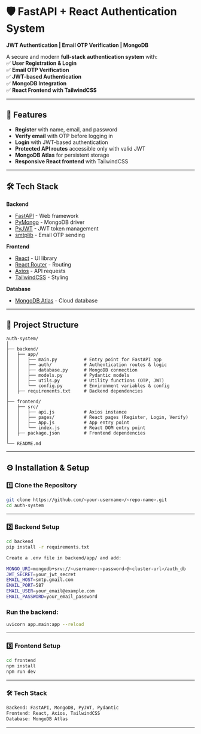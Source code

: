 # 🛡️ FastAPI + React Authentication System  
**JWT Authentication | Email OTP Verification | MongoDB**

A secure and modern **full-stack authentication system** with:  
✅ **User Registration & Login**  
✅ **Email OTP Verification**  
✅ **JWT-based Authentication**  
✅ **MongoDB Integration**  
✅ **React Frontend with TailwindCSS**

---

## 🚀 Features

- **Register** with name, email, and password
- **Verify email** with OTP before logging in
- **Login** with JWT-based authentication
- **Protected API routes** accessible only with valid JWT
- **MongoDB Atlas** for persistent storage
- **Responsive React frontend** with TailwindCSS

---

## 🛠 Tech Stack

**Backend**
- [FastAPI](https://fastapi.tiangolo.com/) - Web framework
- [PyMongo](https://pymongo.readthedocs.io/) - MongoDB driver
- [PyJWT](https://pyjwt.readthedocs.io/) - JWT token management
- [smtplib](https://docs.python.org/3/library/smtplib.html) - Email OTP sending

**Frontend**
- [React](https://reactjs.org/) - UI library
- [React Router](https://reactrouter.com/) - Routing
- [Axios](https://axios-http.com/) - API requests
- [TailwindCSS](https://tailwindcss.com/) - Styling

**Database**
- [MongoDB Atlas](https://www.mongodb.com/atlas) - Cloud database

---

## 📂 Project Structure

```text
auth-system/
│
├── backend/
│   ├── app/
│   │   ├── main.py          # Entry point for FastAPI app
│   │   ├── auth/            # Authentication routes & logic
│   │   ├── database.py      # MongoDB connection
│   │   ├── models.py        # Pydantic models
│   │   ├── utils.py         # Utility functions (OTP, JWT)
│   │   └── config.py        # Environment variables & config
│   ├── requirements.txt     # Backend dependencies
│
├── frontend/
│   ├── src/
│   │   ├── api.js           # Axios instance
│   │   ├── pages/           # React pages (Register, Login, Verify)
│   │   ├── App.js           # App entry point
│   │   └── index.js         # React DOM entry point
│   ├── package.json         # Frontend dependencies
│
└── README.md
```

----

## ⚙️ Installation & Setup

### 1️⃣ Clone the Repository
```bash
git clone https://github.com/<your-username>/<repo-name>.git
cd auth-system
```
----

### 2️⃣ Backend Setup

```bash
cd backend
pip install -r requirements.txt

Create a .env file in backend/app/ and add:

MONGO_URI=mongodb+srv://<username>:<password>@<cluster-url>/auth_db
JWT_SECRET=your_jwt_secret
EMAIL_HOST=smtp.gmail.com
EMAIL_PORT=587
EMAIL_USER=your_email@example.com
EMAIL_PASSWORD=your_email_password
```

### Run the backend:
```bash
uvicorn app.main:app --reload
```

----
### 3️⃣ Frontend Setup

```bash
cd frontend
npm install
npm run dev
```

----

### 🛠️ Tech Stack
```bash
Backend: FastAPI, MongoDB, PyJWT, Pydantic
Frontend: React, Axios, TailwindCSS
Database: MongoDB Atlas
```

----
